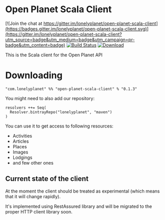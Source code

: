 Open Planet Scala Client
================
[![Join the chat at https://gitter.im/lonelyplanet/open-planet-scala-client](https://badges.gitter.im/lonelyplanet/open-planet-scala-client.svg)](https://gitter.im/lonelyplanet/open-planet-scala-client?utm_source=badge&utm_medium=badge&utm_campaign=pr-badge&utm_content=badge)
[![Build Status](https://travis-ci.org/lonelyplanet/open-planet-scala-client.svg?branch=master)](https://travis-ci.org/lonelyplanet/open-planet-scala-client)
[ ![Download](https://api.bintray.com/packages/lonelyplanet/maven/open-planet-scala-client/images/download.svg) ](https://bintray.com/lonelyplanet/maven/open-planet-scala-client/_latestVersion)

This is the Scala client for the Open Planet API

# Downloading

    "com.lonelyplanet" %% "open-planet-scala-client" % "0.1.3"


You might need to also add our repository:

```
resolvers ++= Seq(
  Resolver.bintrayRepo("lonelyplanet", "maven")
)
```

You can use it to get access to following resources:
* Activities
* Articles
* Places
* Images
* Lodgings
* and few other ones

## Current state of the client

At the moment the client should be treated as experimental (which means that it will change rapidly).

It's implemented using RestAssured library and will be migrated to the proper HTTP client library soon.